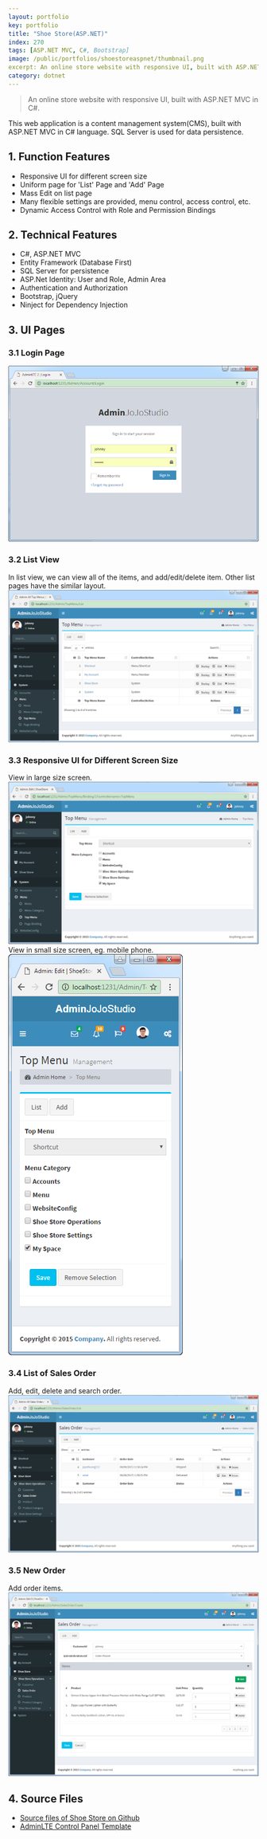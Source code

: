 ```yaml
---
layout: portfolio
key: portfolio
title: "Shoe Store(ASP.NET)"
index: 270
tags: [ASP.NET MVC, C#, Bootstrap]
image: /public/portfolios/shoestoreaspnet/thumbnail.png
excerpt: An online store website with responsive UI, built with ASP.NET MVC in C#.
category: dotnet
---
```


> An online store website with responsive UI, built with ASP.NET MVC in C#.

This web application is a content management system(CMS), built with ASP.NET MVC in C# language. SQL Server is used for data persistence.
## 1. Function Features
* Responsive UI for different screen size
* Uniform page for 'List' Page and 'Add' Page
* Mass Edit on list page
* Many flexible settings are provided, menu control, access control, etc.
* Dynamic Access Control with Role and Permission Bindings

## 2. Technical Features
* C\#, ASP.NET MVC
* Entity Framework (Database First)
* SQL Server for persistence
* ASP.Net Identity: User and Role, Admin Area
* Authentication and Authorization
* Bootstrap, jQuery
* Ninject for Dependency Injection

## 3. UI Pages
### 3.1 Login Page  
![image](/public/portfolios/shoestoreaspnet/login.png)
### 3.2 List View
In list view, we can view all of the items, and add/edit/delete item. Other list pages have the similar layout.
![image](/public/portfolios/shoestoreaspnet/listview.png)
### 3.3 Responsive UI for Different Screen Size
View in large size screen.
![image](/public/portfolios/shoestoreaspnet/responsive.png)
View in small size screen, eg. mobile phone.  
![image](/public/portfolios/shoestoreaspnet/responsive2.png)
### 3.4 List of Sales Order
Add, edit, delete and search order.
![image](/public/portfolios/shoestoreaspnet/orderlist.png)  
### 3.5 New Order
Add order items.
![image](/public/portfolios/shoestoreaspnet/addorder.png)  

## 4. Source Files
* [Source files of Shoe Store on Github](https://github.com/jojozhuang/shoe-store-aspnet)
* [AdminLTE Control Panel Template](https://almsaeedstudio.com/)
